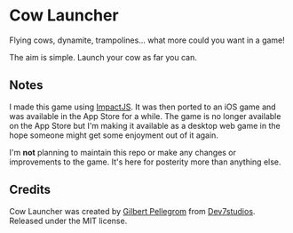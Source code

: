 # Cow Launcher

Flying cows, dynamite, trampolines... what more could you want in a game!

The aim is simple. Launch your cow as far you can.

## Notes

I made this game using [ImpactJS](http://impactjs.com/). It was then ported to an iOS game
and was available in the App Store for a while. The game is no longer available on the
App Store but I'm making it available as a desktop web game in the hope someone might
get some enjoyment out of it again.

I'm **not** planning to maintain this repo or make any changes or improvements to the game. It's
here for posterity more than anything else.

## Credits

Cow Launcher was created by [Gilbert Pellegrom](http://gilbert.pellegrom.me) from
[Dev7studios](https://dev7studios.co). Released under the MIT license.
